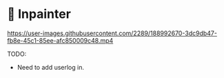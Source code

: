 # 🎨 Inpainter


https://user-images.githubusercontent.com/2289/188992670-3dc9db47-fb8e-45c1-85ee-afc850009c48.mp4

TODO: 
- Need to add userlog in.
